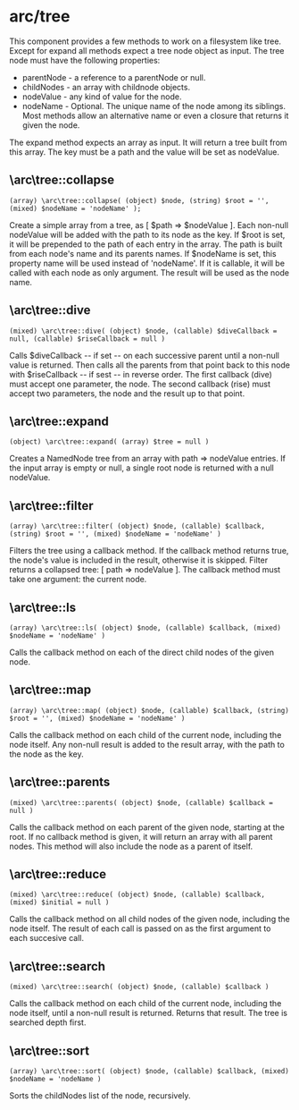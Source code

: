 arc/tree
========

This component provides a few methods to work on a filesystem like tree.
Except for expand all methods expect a tree node object as input. The tree node must have the following properties:
- parentNode - a reference to a parentNode or null.
- childNodes - an array with childnode objects.
- nodeValue - any kind of value for the node.
- nodeName - Optional. The unique name of the node among its siblings. Most methods allow an alternative name or even a closure that returns it given the node.

The expand method expects an array as input. It will return a tree built from this array. The key must be a path and the value will be set as nodeValue.

\arc\tree::collapse
-------------------
    (array) \arc\tree::collapse( (object) $node, (string) $root = '', (mixed) $nodeName = 'nodeName' );

Create a simple array from a tree, as [ $path => $nodeValue ]. Each non-null nodeValue will be added with the path to its node as the key. 
If $root is set, it will be prepended to the path of each entry in the array. The path is built from each node's name and its parents names.
If $nodeName is set, this property name will be used instead of 'nodeName'. If it is callable, it will be called with each node as only argument. The result will be used as the node name.

\arc\tree::dive
---------------
    (mixed) \arc\tree::dive( (object) $node, (callable) $diveCallback = null, (callable) $riseCallback = null )

Calls $diveCallback -- if set -- on each successive parent until a non-null value is returned. Then calls all the parents from that point back to this node with $riseCallback -- if sest -- in reverse order. The first callback (dive) must accept one parameter, the node. The second callback (rise) must accept two parameters,  the node and the result up to that point.

\arc\tree::expand
-----------------
    (object) \arc\tree::expand( (array) $tree = null )

Creates a NamedNode tree from an array with path => nodeValue entries. If the input array is empty or null, a single root node is returned with a null nodeValue.

\arc\tree::filter
-----------------
    (array) \arc\tree::filter( (object) $node, (callable) $callback, (string) $root = '', (mixed) $nodeName = 'nodeName' )

Filters the tree using a callback method. If the callback method returns true, the node's value is included in the result, otherwise it is skipped. Filter returns a collapsed tree: [ path => nodeValue ]. The callback method must take one argument: the current node.

\arc\tree::ls
-------------
    (array) \arc\tree::ls( (object) $node, (callable) $callback, (mixed) $nodeName = 'nodeName' )

Calls the callback method on each of the direct child nodes of the given node.

\arc\tree::map
--------------
    (array) \arc\tree::map( (object) $node, (callable) $callback, (string) $root = '', (mixed) $nodeName = 'nodeName' )

Calls the callback method on each child of the current node, including the node itself. Any non-null result is added to the result array, with the path to the node as the key.

\arc\tree::parents
------------------
    (mixed) \arc\tree::parents( (object) $node, (callable) $callback = null )

Calls the callback method on each parent of the given node, starting at the root. If no callback method is given, it will return an array with all parent nodes. This method will also include the node as a parent of itself.

\arc\tree::reduce
-----------------
    (mixed) \arc\tree::reduce( (object) $node, (callable) $callback, (mixed) $initial = null )

Calls the callback method on all child nodes of the given node, including the node itself. The result of each call is passed on as the first argument to each succesive call.

\arc\tree::search
-----------------
    (mixed) \arc\tree::search( (object) $node, (callable) $callback )

Calls the callback method on each child of the current node, including the node itself, until a non-null result is returned. Returns that result. The tree is searched depth first.

\arc\tree::sort
---------------
    (array) \arc\tree::sort( (object) $node, (callable) $callback, (mixed) $nodeName = 'nodeName )

Sorts the childNodes list of the node, recursively.